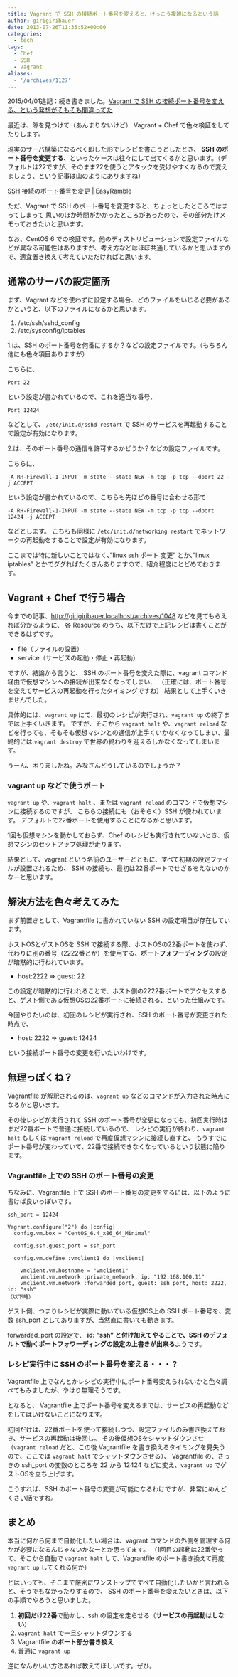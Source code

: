 ```yaml
---
title: Vagrant で SSH の接続ポート番号を変えると、けっこう複雑になるという話
author: girigiribauer
date: 2013-07-26T11:35:52+00:00
categories:
  - tech
tags:
  - Chef
  - SSH
  - Vagrant
aliases:
  - '/archives/1127'
---
```

2015/04/01追記：続き書きました。[Vagrant で SSH の接続ポート番号を変える、という発想がそもそも間違ってた][1]

最近は、隙を見つけて（あんまりないけど） Vagrant + Chef で色々検証をしてたりします。

現実のサーバ構築になるべく即した形でレシピを書こうとしたとき、 **SSH のポート番号を変更する**、といったケースは往々にして出てくるかと思います。（デフォルトは22ですが、そのまま22を使うとアタックを受けやすくなるので変えましょう、という記事は山のようにありますね）

[SSH 接続のポート番号を変更 | EasyRamble][2]

ただ、Vagrant で SSH のポート番号を変更すると、ちょっとしたところではまってしまって 思いのほか時間がかかったところがあったので、その部分だけメモっておきたいと思います。

なお、CentOS 6 での検証です。他のディストリビューションで設定ファイルなどが異なる可能性はありますが、考え方などはほぼ共通しているかと思いますので、適宜置き換えて考えていただければと思います。

## 通常のサーバの設定箇所

まず、Vagrant などを使わずに設定する場合、どのファイルをいじる必要があるかというと、以下のファイルになるかと思います。

  1. /etc/ssh/sshd_config
  2. /etc/sysconfig/iptables

1.は、SSH のポート番号を何番にするか？などの設定ファイルです。（もちろん他にも色々項目ありますが）

こちらに、

    Port 22


という設定が書かれているので、これを適当な番号、

    Port 12424


などとして、 `/etc/init.d/sshd restart` で SSH のサービスを再起動することで設定が有効になります。

2.は、そのポート番号の通信を許可するかどうか？などの設定ファイルです。

こちらに、

    -A RH-Firewall-1-INPUT -m state --state NEW -m tcp -p tcp --dport 22 -j ACCEPT


という設定が書かれているので、こちらも先ほどの番号に合わせる形で

    -A RH-Firewall-1-INPUT -m state --state NEW -m tcp -p tcp --dport 12424 -j ACCEPT


などとします。 こちらも同様に `/etc/init.d/networking restart` でネットワークの再起動をすることで設定が有効になります。

ここまでは特に新しいことではなく、&#8221;linux ssh ポート 変更&#8221; とか、&#8221;linux iptables&#8221; とかでググればたくさんありますので、紹介程度にとどめておきます。

## Vagrant + Chef で行う場合

今までの記事、<http://girigiribauer.localhost/archives/1048> などを見てもらえれば分かるように、 各 Resource のうち、以下だけで上記レシピは書くことができるはずです。

  * file（ファイルの設置）
  * service（サービスの起動・停止・再起動）

ですが、結論から言うと、 SSH のポート番号を変えた際に、vagrant コマンド経由で仮想マシンへの接続が出来なくなってしまい、 （正確には、ポート番号を変えてサービスの再起動を行ったタイミングですね） 結果として上手くいきませんでした。

具体的には、`vagrant up` にて、最初のレシピが実行され、`vagrant up` の終了までは上手くいきます。 ですが、そこから `vagrant halt` や、`vagrant reload` などを行っても、そもそも仮想マシンとの通信が上手くいかなくなってしまい、最終的には `vagrant destroy` で世界の終わりを迎えるしかなくなってしまいます。

うーん、困りましたね。みなさんどうしているのでしょうか？

### vagrant up などで使うポート

`vagrant up` や、`vagrant halt` 、または `vagrant reload` のコマンドで仮想マシンに接続するのですが、 こちらの接続にも（おそらく）SSH が使われています。 デフォルトで22番ポートを使用することになるかと思います。

1回も仮想マシンを動かしておらず、Chef のレシピも実行されていないとき、仮想マシンのセットアップ処理が走ります。

結果として、vagrant という名前のユーザーとともに、すべて初期の設定ファイルが設置されるため、 SSH の接続も、最初は22番ポートでせざるをえないのかなーと思います。

## 解決方法を色々考えてみた

まず前置きとして、Vagrantfile に書かれていない SSH の設定項目が存在しています。

ホストOSとゲストOSを SSH で接続する際、ホストOSの22番ポートを使わず、代わりに別の番号（2222番とか）を使用する、**ポートフォワーディング**の設定が暗黙的に行われています。

  * host:2222 => guest: 22

この設定が暗黙的に行われることで、ホスト側の2222番ポートでアクセスすると、ゲスト側である仮想OSの22番ポートに接続される、といった仕組みです。

今回やりたいのは、初回のレシピが実行され、SSH のポート番号が変更された時点で、

  * host: 2222 => guest: 12424

という接続ポート番号の変更を行いたいわけです。

## 無理っぽくね？

Vagrantfile が解釈されるのは、`vagrant up` などのコマンドが入力された時点になるかと思います。

その後レシピが実行されて SSH のポート番号が変更になっても、初回実行時はまだ22番ポートで普通に接続しているので、 レシピの実行が終わり、`vagrant halt` もしくは `vagrant reload` で再度仮想マシンに接続し直すと、 もうすでにポート番号が変わっていて、22番で接続できなくなっているという状態に陥ります。

### Vagrantfile 上での SSH のポート番号の変更

ちなみに、Vagrantfile 上で SSH のポート番号の変更をするには、以下のように書けば良いっぽいです。

    ssh_port = 12424

    Vagrant.configure("2") do |config|
      config.vm.box = "CentOS_6.4_x86_64_Minimal"

      config.ssh.guest_port = ssh_port

      config.vm.define :vmclient1 do |vmclient|

        vmclient.vm.hostname = "vmclient1"
        vmclient.vm.network :private_network, ip: "192.168.100.11"
        vmclient.vm.network :forwarded_port, guest: ssh_port, host: 2222, id: "ssh"
    （以下略）


ゲスト側、つまりレシピが実際に動いている仮想OS上の SSH ポート番号を、変数 ssh_port としてありますが、当然直に書いても動きます。

forwarded_port の設定で、 **id: &#8220;ssh&#8221; と付け加えてやることで、SSH のデフォルトで動くポートフォワーディングの設定の上書きが出来る**ようです。

### レシピ実行中に SSH のポート番号を変える・・・？

Vagrantfile 上でなんとかレシピの実行中にポート番号変えられないかと色々調べてもみましたが、やはり無理そうです。

となると、 Vagrantfile 上でポート番号を変えるまでは、サービスの再起動などをしてはいけないことになります。

初回だけは、22番ポートを使って接続しつつ、設定ファイルのみ書き換えておき、サービスの再起動は後回し。 その後仮想OSをシャットダウンさせ（`vagrant reload` だと、この後 Vagrantfile を書き換えるタイミングを見失うので、ここでは `vagrant halt` でシャットダウンさせる）、 Vagrantfile の、さっきの ssh_port の変数のところを 22 から 12424 などに変え、`vagrant up` でゲストOSを立ち上げます。

こうすれば、SSH のポート番号の変更が可能になるわけですが、非常にめんどくさい話ですね。

## まとめ

本当に何から何まで自動化したい場合は、vagrant コマンドの外側を管理する何かが必要になるんじゃないかなーとか思ってます。 （1回目の起動は22番使って、そこから自動で `vagrant halt` して、Vagrantfile のポート書き換えて再度 `vagrant up` してくれる何か）

とはいっても、そこまで厳密にワンストップですべて自動化したいかと言われると、そうでもなかったりするので、 SSH のポート番号を変えたいときは、以下の手順でやろうと思いました。

  1. **初回だけ22番**で動かし、ssh の設定を走らせる（**サービスの再起動はしない**）
  2. `vagrant halt` で一旦シャットダウンする
  3. Vagrantfile の**ポート部分書き換え**
  4. 普通に `vagrant up`

逆になんかいい方法あれば教えてほしいです。ぜひ。

 [1]: /archives/1749/
 [2]: http://easyramble.com/change-ssh-port-number.html

